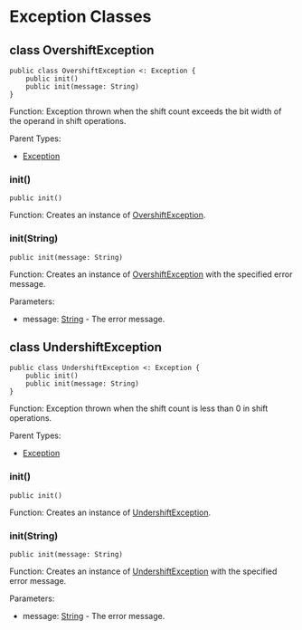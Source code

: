 # Exception Classes

## class OvershiftException

```cangjie
public class OvershiftException <: Exception {
    public init()
    public init(message: String)
}
```

Function: Exception thrown when the shift count exceeds the bit width of the operand in shift operations.

Parent Types:

- [Exception](../../core/core_package_api/core_package_exceptions.md#class-exception)

### init()

```cangjie
public init()
```

Function: Creates an instance of [OvershiftException](overflow_package_exceptions.md#class-overshiftexception).

### init(String)

```cangjie
public init(message: String)
```

Function: Creates an instance of [OvershiftException](overflow_package_exceptions.md#class-overshiftexception) with the specified error message.

Parameters:

- message: [String](../../core/core_package_api/core_package_structs.md#struct-string) - The error message.

## class UndershiftException

```cangjie
public class UndershiftException <: Exception {
    public init()
    public init(message: String)
}
```

Function: Exception thrown when the shift count is less than 0 in shift operations.

Parent Types:

- [Exception](../../core/core_package_api/core_package_exceptions.md#class-exception)

### init()

```cangjie
public init()
```

Function: Creates an instance of [UndershiftException](overflow_package_exceptions.md#class-undershiftexception).

### init(String)

```cangjie
public init(message: String)
```

Function: Creates an instance of [UndershiftException](overflow_package_exceptions.md#class-undershiftexception) with the specified error message.

Parameters:

- message: [String](../../core/core_package_api/core_package_structs.md#struct-string) - The error message.
